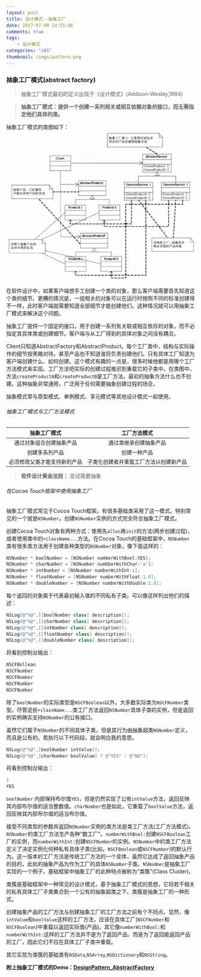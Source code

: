 ```yaml
---
layout: post
title: 设计模式--抽象工厂
date: 2017-07-08 14:55:06
comments: true
tags:
	- 设计模式
categories: "iOS"
thumbnail: /imgs/pattern.png
---
```


### 抽象工厂模式(abstract factory)
>抽象工厂模式最初的定义出现于《设计模式》(Addison-Wesley,1994)

>__抽象工厂模式：提供一个创建一系列相关或相互依赖对象的接口，而无需指定他们具体的类。__

<!-- more -->

抽象工厂模式的类图如下：
![抽象工厂类图](/imgs/abstractFactory.png)

在软件设计中，如果客户端想手工创建一个类的对象，那么客户端需要首先知道这个类的细节。更糟的情况是，一组相关的对象可以在运行时按照不同的标准创建得不一样，此时客户端就需要知道全部细节才能创建他们。这种情况就可以用抽象工厂模式来解决这个问题。

抽象工厂提供一个固定的接口，用于创建一系列有关联或相互依存的对象，而不必指定其具体类或创建细节。客户端与从工厂得到的具体对象之间没有耦合。

Client只知道AbstractFactory和AbstractProduct。每个工厂类中，结构与实际操作的细节按黑箱对待。甚至产品也不知道谁将负责创建他们。只有具体工厂知道为客户端创建什么、如何创建。这个模式有趣的一点是，很多时候他都是用哪个工厂方法模式来实现。工厂方法吧实际的创建过程推迟到重载它的子类中。在类图中，方法`createProductA`和`createProductB`是工厂方法。最初的抽象方法什么也不创建。这种抽象非常通用，广泛用于任何需要抽象创建过程的场合。

抽象模式常与原型模式、单例模式、享元模式等其他设计模式一起使用。

###### 抽象工厂模式与工厂方法模式

| 抽象工厂模式 | 工厂方法模式 |
|:---:|:---:|
|通过对象组合创建抽象产品|通过类继承创建抽象产品|
|创建多系列产品|创建一种产品|
|必须修改父类才能支持新的产品|子类化创建者并重载工厂方法以创建新产品||

>__软件设计黄金法则：__ 变动需要抽象

###### 在Cocoa Touch框架中使用抽象工厂

抽象工厂模式常见于Cocoa Touch框架。有很多基础类采用了这一模式。特别常见的一个就是`NSNumber`。创建`NSNumber`实例的方式完全符合抽象工厂模式。

创建Cocoa Touch对象有两种方式：使用先`alloc`再`init`的方法(两步创建过程)，或者使用类中的`+className...`方法。在Cocoa Touch的基础框架中，`NSNumber`类有很多类方法用于创建各种类型的`NSNumber`对象，像下面这样的：
``` mm
NSNumber * boolNumber = [NSNumber numberWithBool:YES];
NSNumber * charNumber = [NSNumber numbberWithChar:'a'];
NSNumber * intNumber = [NSNumber numberWithInt:1];
NSNumber * floatNumber = [NSNumber numberWithFloat:1.0];
NSNumber * doubleNumber = [NSNumber numberWithDouble:1.0];
```

每个返回的对象属于代表最初输入值的不同私有子类。可以像这样列出他们的描述：

``` mm
NSLog(@"%@",[[boolNumber class] description]);
NSLog(@"%@",[[charNumber class] description]);
NSLog(@"%@",[[intNumber class] description]);
NSLog(@"%@",[[floatNumber class] description]);
NSLog(@"%@",[[doubleNumber class] description]);
```
将看到控制台输出：

``` mm
NSCFBollean
NSCFNumber
NSCFNumber
NSCFNumber
NSCFNumber
```

除了`boolNumber`的实际类型是`NSCFBoolean`以外，大多数实际类为`NSCFNumber`类型。尽管这些`+className...`类工厂方法返回`NSNumber`具体子类的实例，但是返回的实例确实支持`NSNumber`的公有接口。

虽然它们属于`NSNumber`的不同具体子类，但是其行为由抽象超类`NSNumber`定义，而且是公有的。若执行以下代码段，就会明白我的意思。

``` mm
NSLog(@"%@",[boolNumber intValue]);
NSLog(@"%@",[charNumber boolValue] ? @"YES" : @"NO");
```
将看到控制台输出：

``` mm
1
YES
```

`boolNumber` 内部保持布尔值`YES`，但是仍然实现了公有`intValue`方法，返回反映其内部布尔值的适当整数值。`charNumber`也是如此，它重载了`boolValue`方法，返回反映其内部布尔值的适当布尔值。

接受不同类型的参数并返回`NSNumber`实例的类方法是类工厂方法(工厂方法模式)。`NSNumber`的类工厂方法生产各种“数工厂”。`numberWithBool:`创建`NSCFBoolean`工厂的实例，而`numberWithInt:`创建`NSCFNumber`的实例。`NSNumber`中的类工厂方法定义了决定实例化何种私有具体子类(比如，`NSCFBoolean`或`NSCFNumber`)的默认行为。这一版本的工厂方法是传统工厂方法的一个变体，虽然它达成了返回抽象产品的目的，此处的抽象产品为作为工厂的具体`NSNumber`子类。`NSNumber`是抽象工厂实现的一个例子。基础框架中抽象工厂的此种特点被称为“类簇”(Class Cluster)。

类簇是基础框架中一种常见的设计模式，基于抽象工厂模式的思想，它将若干相关的私有具体工厂子类集合到一个公有的抽象超类之下。类簇是抽象工厂的一种形式。

创建抽象产品的工厂方法与创建抽象工厂的工厂方法之前有个不同点。显然，像`intValue`和`boolValue`这样的工厂方法，应该在具体工厂(`NSCFNumber`和`NSCFBoolean`)中重载以返回实际值(产品)。其它像`numberWithBool:`和`numberWithInt:`这样的工厂方法并不是为了返回产品，而是为了返回能返回产品的工厂，因此它们不应在具体工厂子类中重载。

其它实现为类簇的基础类有`NSData`,`NSArray`,`NSDictionary`和`NSString`。


__附上抽象工厂模式的Demo：[DesignPattern_AbstractFactory](https://github.com/RobberJJ/DesignPattern)__
